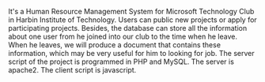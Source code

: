 It's a Human Resource Management System for Microsoft Technology Club in Harbin Institute of Technology. Users can public new projects or apply for participating projects. Besides, the database can store all the information about one user from he joined into our club to the time when he leave. When he leaves, we will produce a document that contains these information, which may be very useful for him to looking for job.
The server script of the project is programmed in PHP and MySQL. The server is apache2. The client script is javascript.